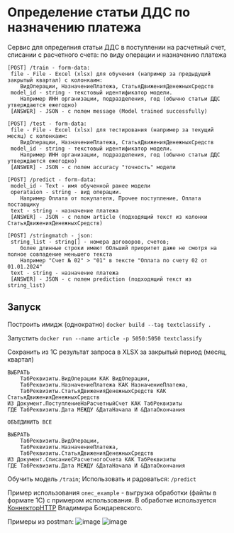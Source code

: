 # Определение статьи ДДС по назначению платежа

Сервис для определния статьи ДДС в поступлении на расчетный счет, списании с расчетного счета: по виду операции и назначению платежа

```
[POST] /train - form-data:
 file - File - Excel (xlsx) для обучения (например за предыдущий закрытый квартал) с колонкаим:
    ВидОперации, НазначениеПлатежа, СтатьяДвиженияДенежныхСредств
 model_id - string - текстовый идентификатор модели.
    Например ИНН организации, подразделения, год (обычно статьи ДДС утверждаются ежегодно)
 [ANSWER] - JSON - с полем message (Model trained successfully)

[POST] /test - form-data:
 file - File - Excel (xlsx) для тестирования (например за текущий месяц) с колонкаим:
    ВидОперации, НазначениеПлатежа, СтатьяДвиженияДенежныхСредств
 model_id - string - текстовый идентификатор модели.
    Например ИНН организации, подразделения, год (обычно статьи ДДС утверждаются ежегодно)
 [ANSWER] - JSON - с полем accuracy "точность" модели

[POST] /predict - form-data:
 model_id - Text - имя обученной ранее модели
 operataion - string - вид операции.
    Например Оплата от покупателя, Прочее поступление, Оплата поставщику
 text - string - назначение платежа
 [ANSWER] - JSON - с полем article (подходящий текст из колонки СтатьяДвиженияДенежныхСредств)

[POST] /stringmatch - json:
 string_list - string[] - номера договоров, счетов;
    более длинные строки имеют бОльший приоритет даже не смотря на полное совпадение меньшего текста
	Например "Счет № 02" > "01" в тексте "Оплата по счету 02 от 01.01.2024"
 text - string - назначение платежа
 [ANSWER] - JSON - с полем prediction (подходящий текст из string_list)
```

## Запуск
Построить имидж (однократно)
`docker build --tag textclassify .`

Запустить
`docker run --name article -p 5050:5050 textclassify`

Сохранить из 1С результат запроса в XLSX за закрытый период (месяц, квартал)
```
ВЫБРАТЬ
	ТабРеквизиты.ВидОперации КАК ВидОперации,
	ТабРеквизиты.НазначениеПлатежа КАК НазначениеПлатежа,
	ТабРеквизиты.СтатьяДвиженияДенежныхСредств КАК СтатьяДвиженияДенежныхСредств
ИЗ Документ.ПоступлениеНаРасчетныйСчет КАК ТабРеквизиты
ГДЕ ТабРеквизиты.Дата МЕЖДУ &ДатаНачала И &ДатаОкончания

ОБЪЕДИНИТЬ ВСЕ

ВЫБРАТЬ
	ТабРеквизиты.ВидОперации,
	ТабРеквизиты.НазначениеПлатежа,
	ТабРеквизиты.СтатьяДвиженияДенежныхСредств
ИЗ Документ.СписаниеСРасчетногоСчета КАК ТабРеквизиты
ГДЕ ТабРеквизиты.Дата МЕЖДУ &ДатаНачала И &ДатаОкончания
```

Обучить модель `/train`; Использовать и радоваться: `/predict`

Пример использования `onec_example` - выгрузка обработки (файлы в формате 1С) с примером использования.
В обработке используется [КоннекторHTTP](https://github.com/vbondarevsky/Connector) Владимира Бондаревского.

Примеры из postman:
![image](https://github.com/ilya2184/TextClassify/assets/14931660/8a93ec21-f530-43df-aa5b-7fa0faf20768)
![image](https://github.com/ilya2184/TextClassify/assets/14931660/180340a6-035f-4896-b7e8-fc84ad98605e)

